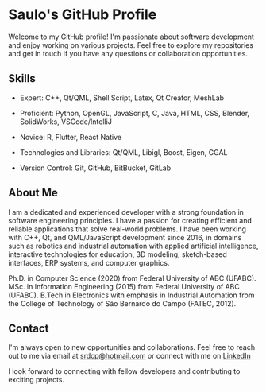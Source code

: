 # Saulo's GitHub Profile

Welcome to my GitHub profile! I'm passionate about software development and enjoy working on various projects. Feel free to explore my repositories and get in touch if you have any questions or collaboration opportunities.

## Skills

- Expert: C++, Qt/QML, Shell Script, Latex, Qt Creator, MeshLab
- Proficient: Python, OpenGL, JavaScript, C, Java, HTML, CSS, Blender, SolidWorks, VSCode/IntelliJ
- Novice: R, Flutter, React Native
  
- Technologies and Libraries: Qt/QML, Libigl, Boost, Eigen, CGAL
- Version Control: Git, GitHub, BitBucket, GitLab

## About Me

I am a dedicated and experienced developer with a strong foundation in software engineering principles. I have a passion for creating efficient and reliable applications that solve real-world problems. I have been working with C++, Qt, and QML/JavaScript development since 2016, in domains such as robotics and industrial automation with applied artificial intelligence, interactive technologies for education, 3D modeling, sketch-based interfaces, ERP systems, and computer graphics.

Ph.D. in Computer Science (2020) from Federal University of ABC (UFABC).
MSc. in Information Engineering (2015) from Federal University of ABC (UFABC). 
B.Tech in Electronics with emphasis in Industrial Automation from the College of Technology of São Bernardo do Campo (FATEC, 2012). 



## Contact

I'm always open to new opportunities and collaborations.
Feel free to reach out to me via email at [srdcp@hotmail.com](mailto:srdcp@hotmail.com) or connect with me on [LinkedIn](https://www.linkedin.com/in/saulo-ramos-8baa66104/)

I look forward to connecting with fellow developers and contributing to exciting projects.
